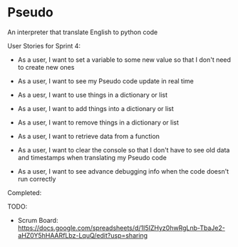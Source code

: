# Pseudo
An interpreter that translate English to python code

User Stories for Sprint 4:

* As a user, I want to set a variable to some new value so that I don't need to create new ones

* As a user, I want to see my Pseudo code update in real time

* As a uesr, I want to use things in a dictionary or list

* As a user, I want to add things into a dictionary or list

* As a user, I want to remove things in a dictionary or list

* As a user, I want to retrieve data from a function

* As a user, I want to clear the console so that I don't have to see old data and timestamps when translating my Pseudo code

* As a user, I want to see advance debugging info when the code doesn't run correctly

Completed:

TODO:

* Scrum Board: https://docs.google.com/spreadsheets/d/1I5IZHyz0hwRgLnb-TbaJe2-aHZ0Y5hHAARfLbz-LquQ/edit?usp=sharing
